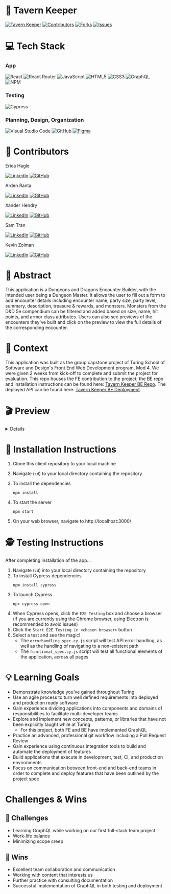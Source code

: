 # 🍻 Tavern Keeper
[![Tavern Keeper](https://img.shields.io/badge/Tavern_Keeper-Visit_Website-purple?style=for-the-badge)](https://tavern-keeper-fe.vercel.app/)
[![Contributors][contributors-shield]][contributors-url]
[![Forks][forks-shield]][forks-url]
[![Issues][issues-shield]][issues-url]


# 💻 Tech Stack
### App
![React](https://img.shields.io/badge/React-20232A?style=for-the-badge&logo=react&logoColor=61DAFB)
![React Router](https://img.shields.io/badge/React_Router-CA4245?style=for-the-badge&logo=react-router&logoColor=white)
![JavaScript](https://img.shields.io/badge/javascript-%23323330.svg?style=for-the-badge&logo=javascript&logoColor=%23F7DF1E)
![HTML5](https://img.shields.io/badge/html5-%23E34F26.svg?style=for-the-badge&logo=html5&logoColor=white)
![CSS3](https://img.shields.io/badge/css3-%231572B6.svg?style=for-the-badge&logo=css3&logoColor=white)
![GraphQL](https://img.shields.io/badge/GraphQl-E10098?style=for-the-badge&logo=graphql&logoColor=white)
![NPM](https://img.shields.io/badge/NPM-%23CB3837.svg?style=for-the-badge&logo=npm&logoColor=white)


### Testing
![Cypress](https://img.shields.io/badge/Cypress-17202C?logo=cypress&logoColor=fff&style=for-the-badge)


### Planning, Design, Organization
![Visual Studio Code](https://img.shields.io/badge/Visual%20Studio%20Code-0078d7.svg?style=for-the-badge&logo=visual-studio-code&logoColor=white)
![GitHub](https://img.shields.io/badge/github-%23121011.svg?style=for-the-badge&logo=github&logoColor=white)
[![Figma](https://img.shields.io/badge/figma-%23F24E1E.svg?style=for-the-badge&logo=figma&logoColor=white)](https://www.figma.com/file/onraXBNfP8PeeiThF8Bla0/Tavern-Keeper-FE?type=design&node-id=13-2&mode=design&t=JJGPVCZ9i5aa8wde-0)


# 🧠 Contributors
Erica Hagle 

[![LinkedIn][linkedin-shield]][linkedin-url-eh] 
[![GitHub][github-shield-eh]][github-url-eh]


Arden Ranta 

[![LinkedIn][linkedin-shield]][linkedin-url-ar] 
[![GitHub][github-shield-ar]][github-url-ar]


Xander Hendry 

[![LinkedIn][linkedin-shield]][linkedin-url-zh]
[![GitHub][github-shield-zh]][github-url-zh]


Sam Tran 

[![LinkedIn][linkedin-shield]][linkedin-url-st]
[![GitHub][github-shield-st]][github-url-st]


Kevin Zolman 

[![LinkedIn][linkedin-shield]][linkedin-url-kz]
[![GitHub][github-shield-kz]][github-url-kz]


# 💭 Abstract
This application is a Dungeons and Dragons Encounter Builder, with the intended user being a Dungeon Master. It allows the user to fill out a form to add encounter details including encounter name, party size, party level, summary, description, treasure & rewards, and monsters. Monsters from the D&D 5e compendium can be filtered and added based on size, name, hit points, and armor class attributes. Users can also see previews of the encounters they've built and click on the preview to view the full details of the corresponding encounter.


# 📝 Context
This application was built as the group capstone project of Turing School of Software and Design's Front End Web Development program, Mod 4. We were given 2 weeks from kick-off to complete and submit the project for evaluation. This repo houses the FE contribution to the project; the BE repo and installation instructions can be found here: [Tavern Keeper BE Repo][backend-repo-url]. The deployed API can be found here: [Tavern Keeper BE Deployment][backend-deployment-url].


# 🎬 Preview
<details>
<h2  id="preview"> 💻 Desktop Preview </h2>
<h3>MacBook</h3>
![macbooktk](https://github.com/Tavern-Keeper-2308/tavern-keeper-fe/assets/139941423/b93d6145-28f9-440d-adbb-c8779278cb32)

<h2  id="preview"> 📱 Mobile and Tablet Views </h2>
<h3>iPad</h3>
![ipadtk](https://github.com/Tavern-Keeper-2308/tavern-keeper-fe/assets/139941423/184242e1-78b5-489c-9039-7f75c6e15d98)

<h3>iPhone</h3>
![iphonetk](https://github.com/Tavern-Keeper-2308/tavern-keeper-fe/assets/139941423/b69dd092-aec6-4b4f-af38-19b269c320db)
</details>


# 🔧 Installation Instructions
1. Clone this client repository to your local machine
2. Navigate (`cd`) to your local directory containing the repository
3. To install the dependencies
    ```
    npm install
    ```

4. To start the server
    ```
    npm start
    ```
5. On your web browser, navigate to http://localhost:3000/


# 🕵️ Testing Instructions
After completing installation of the app...

1. Navigate (`cd`) into your local directory containing the repository
2. To install Cypress dependencies
    ```
    npm install cypress
    ```
3. To launch Cypress
    ```
    npx cypress open
    ```
4. When Cypress opens, click the `E2E Testing` box and choose a browser (if you are currently using the Chrome browser, using Electron is recommended to avoid issues)
5. Click the `Start E2E Testing in <chosen browser>` button
6. Select a test and see the magic!
    - The `errorhandling_spec.cy.js` script will test API error handling, as well as the handling of navigating to a non-existent path
    - The `functional_spec.cy.js` script will test all functional elements of the application, across all pages


# 💡 Learning Goals
- Demonstrate knowledge you’ve gained throughout Turing
- Use an agile process to turn well defined requirements into deployed and production ready software
- Gain experience dividing applications into components and domains of responsibilities to facilitate multi-developer teams
- Explore and implement new concepts, patterns, or libraries that have not been explicitly taught while at Turing
  - For this project, both FE and BE have implemented GraphQL
- Practice an advanced, professional git workflow including a Pull Request Review
- Gain experience using continuous integration tools to build and automate the deployment of features
- Build applications that execute in development, test, CI, and production environments
- Focus on communication between front-end and back-end teams in order to complete and deploy features that have been outlined by the project spec


# Challenges & Wins
## 🚧 Challenges
- Learning GraphQL while working on our first full-stack team project 
- Work-life balance
- Minimizing scope creep 


## 🌟 Wins
- Excellent team collaboration and communication
- Working with content that interests us
- Further practice with consulting documentation
- Successful implementation of GraphQL in both testing and deployment

<!-- MARKDOWN LINKS & IMAGES -->
<!-- https://www.markdownguide.org/basic-syntax/#reference-style-links -->
[contributors-shield]: https://img.shields.io/github/contributors/Tavern-Keeper-2308/tavern-keeper-fe.svg?style=for-the-badge
[contributors-url]: https://github.com/Tavern-Keeper-2308/tavern-keeper-fe/graphs/contributors
[forks-shield]: https://img.shields.io/github/forks/Tavern-Keeper-2308/tavern-keeper-fe.svg?style=for-the-badge
[forks-url]: https://github.com/Tavern-Keeper-2308/tavern-keeper-fe/network/members
[stars-shield]: https://img.shields.io/github/stars/Tavern-Keeper-2308/tavern-keeper-fe.svg?style=for-the-badge
[stars-url]: https://github.com/Tavern-Keeper-2308/tavern-keeper-fe/stargazers
[issues-shield]: https://img.shields.io/github/issues/Tavern-Keeper-2308/tavern-keeper-fe.svg?style=for-the-badge
[issues-url]: https://github.com/Tavern-Keeper-2308/tavern-keeper-fe/issues
[license-shield]: https://img.shields.io/github/license/Tavern-Keeper-2308/tavern-keeper-fe.svg?style=for-the-badge
[license-url]: https://github.com/Tavern-Keeper-2308/tavern-keeper-fe/blob/master/LICENSE.txt
[backend-repo-url]: https://github.com/Tavern-Keeper-2308/tavern_keeper_be
[backend-deployment-url]: https://tavern-keeper-be.onrender.com/graphql/

<!-- BUILD WITH SHIELDS -->
[Rails-shield]: https://img.shields.io/badge/Ruby%20on%20Rails-CC0000?style=for-the-badge&logo=ruby-on-rails&logoColor=white
[Rails-url]: https://rubyonrails.org/

[GraphQL-shield]: https://img.shields.io/badge/GraphQL-E10098?style=for-the-badge&logo=GraphQL&logoColor=white
[GraphQL-url]: https://graphql.org/

[PostgreSQL-shield]: https://img.shields.io/badge/PostgreSQL-336791?style=for-the-badge&logo=postgresql&logoColor=white
[PostgreSQL-url]: https://www.postgresql.org/

[HTML-shield]: https://img.shields.io/badge/HTML5-E34F26?style=for-the-badge&logo=html5&logoColor=white
[HTML-url]: https://developer.mozilla.org/en-US/docs/Web/HTML

[JavaScript-shield]: https://img.shields.io/badge/JavaScript-F7DF1E?style=for-the-badge&logo=javascript&logoColor=black
[JavaScript-url]: https://developer.mozilla.org/en-US/docs/Web/JavaScript

[Bootstrap.com]: https://img.shields.io/badge/Bootstrap-563D7C?style=for-the-badge&logo=bootstrap&logoColor=white
[Bootstrap-url]: https://getbootstrap.com

<!-- GEM SHIELDS -->
[gem-debug]: https://img.shields.io/badge/debug-1.9.1-brightgreen?style=flat-square
[gem-debug-url]: https://rubygems.org/gems/debug

[gem-rspec-rails]: https://img.shields.io/badge/rspec--rails-6.1.0-green?style=flat-square
[gem-rspec-rails-url]: https://github.com/rspec/rspec-rails

[gem-simplecov]: https://img.shields.io/badge/simplecov-0.22.0-yellow?style=flat-square
[gem-simplecov-url]: https://github.com/simplecov-ruby/simplecov

[gem-factory_bot_rails]: https://img.shields.io/badge/factory_bot_rails-6.4.0-success?style=flat-square
[gem-factory_bot_rails-url]: https://github.com/thoughtbot/factory_bot_rails

[gem-faker]: https://img.shields.io/badge/faker-3.2.2-red?style=flat-square
[gem-faker-url]: https://github.com/faker-ruby/faker

[gem-pry]: https://img.shields.io/badge/pry-0.14.2-yellow?style=flat-square
[gem-pry-url]: https://github.com/pry/pry

[gem-shoulda-matchers]: https://img.shields.io/badge/shoulda--matchers-6.0.0-orange?style=flat-square
[gem-shoulda-matchers-url]: https://github.com/thoughtbot/shoulda-matchers

[gem-faraday]: https://img.shields.io/badge/faraday-2.8.1-yellowgreen?style=flat-square
[gem-faraday-url]: https://github.com/lostisland/faraday

[gem-figaro]: https://img.shields.io/badge/figaro-1.2.0-critical?style=flat-square
[gem-figaro-url]: https://github.com/laserlemon/figaro

[gem-jsonapi-serializer]: https://img.shields.io/badge/jsonapi--serializer-2.2.0-blue?style=flat-square
[gem-jsonapi-serializer-url]: https://github.com/jsonapi-serializer/jsonapi-serializer

[gem-capybara]: https://img.shields.io/badge/capybara-3.39.2-brightgreen?style=flat-square
[gem-capybara-url]: https://github.com/teamcapybara/capybara

[gem-webmock]: https://img.shields.io/badge/webmock-3.19.1-yellowgreen?style=flat-square
[gem-webmock-url]: https://github.com/bblimke/webmock

[gem-vcr]: https://img.shields.io/badge/vcr-6.2.0-orange?style=flat-square
[gem-vcr-url]: https://github.com/vcr/vcr


<!-- CONTRIBUTOR SHIELDS AND URLS -->
[github-shield-zh]: https://img.shields.io/badge/GitHub-XanderHendry-success?style=for-the-badge&logo=github
[github-url-zh]: https://github.com/xanderhendry

[github-shield-st]: https://img.shields.io/badge/GitHub-Sykogst-success?style=for-the-badge&logo=github
[github-url-st]: https://github.com/Sykogst

[github-shield-kz]: https://img.shields.io/badge/GitHub-zkevkev-success?style=for-the-badge&logo=github
[github-url-kz]: https://github.com/zkevkev

[github-shield-eh]: https://img.shields.io/badge/GitHub-ericahagle-success?style=for-the-badge&logo=github
[github-url-eh]: https://github.com/ericahagle

[github-shield-ar]: https://img.shields.io/badge/GitHub-tenthwalker-success?style=for-the-badge&logo=github
[github-url-ar]: https://github.com/tenthwalker

<!-- LINKEDIN SHIELDS AND URLS-->
[linkedin-shield]: https://img.shields.io/badge/-LinkedIn-black.svg?style=for-the-badge&logo=linkedin&colorB=555
[linkedin-url-st]: https://www.linkedin.com/in/sam-t-tran
[linkedin-url-kz]: https://www.linkedin.com/in/kevin-zolman
[linkedin-url-zh]: https://www.linkedin.com/in/xander-hendry-70b804289
[linkedin-url-eh]: https://www.linkedin.com/in/ericahagle
[linkedin-url-ar]: https://www.linkedin.com/in/arden-ranta/
